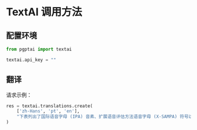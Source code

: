 # TextAI 调用方法

## 配置环境

```python
from pgptai import textai

textai.api_key = ""
```

## 翻译
请求示例：
```python
res = textai.translations.create(
    ['zh-Hans', 'pt', 'en'],
    "下表列出了国际语音字母 (IPA) 音素、扩展语音评估方法语音字母 (X-SAMPA) 符号以及亚马逊 Polly 支持的巴西葡萄牙语语音的相应变量。"
)
```
